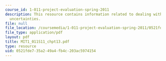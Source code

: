 ```yaml
---
course_id: 1-011-project-evaluation-spring-2011
description: This resource contains information related to dealing with risks and
  uncertainties.
file: null
file_location: /coursemedia/1-011-project-evaluation-spring-2011/0521fde735a249a4fb4c203ac5974154_MIT1_011S11_chpt13.pdf
file_type: application/pdf
layout: pdf
title: MIT1_011S11_chpt13.pdf
type: resource
uid: 0521fde7-35a2-49a4-fb4c-203ac5974154
---
```

